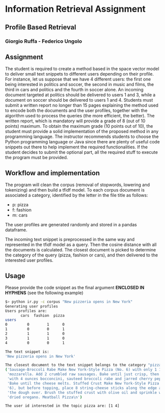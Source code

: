# Information Retrieval Assignment
## Profile Based Retrieval
### Giorgio Ruffa - Federico Ungolo

## Assignment
The student is required to create a method based in the space vector model to deliver small text snippets to different users depending on their profile. For instance, let us suppose that we have 4 different users: the first one being interested in politics and soccer, the second in music and films, the third in cars and politics and the fourth in soccer alone. An incoming document targeted at politics should be delivered to users 1 and 3, while a document on soccer should be delivered to users 1 and 4. Students must submit a written report no longer than 15 pages explaining the method used to encode both the documents and the user profiles, together with the algorithm used to process the queries (the more efficient, the better). The written report, which is mandatory will provide a grade of 8 (out of 10 points) maximum. To obtain the maximum grade (10 points out of 10), the student must provide a solid implementation of the proposed method in any programming language. The instructor recommends students to choose the Python programming language or Java since there are plenty of useful code snippets out there to help implement the required functionalities. If the student decides to submit the optional part, all the required stuff to execute the program must be provided.

## Workflow and implementation
The program will clean the corpus (removal of stopwords, lowering and tokenizing) and then build a tfidf model.
To each corpus document is associated a category, identified by the letter in the file title as follows:

* p: pizza
* f: fashion
* m: cars 

The user profiles are generated randomly and stored in a pandas dataframe.

The incoming text snippet is preprocessed in the same way and represented in the tfidf model as a query. 
Then the cosine distance with all the documents is calculated. The closest document is picked to determine the category
of the query (pizza, fashion or cars), and then delivered to the interested user profiles.


## Usage
Please provide the code snippet as the final argument **ENCLOSED IN HYPHENS** (see the following example)
```bash
$> python ir.py -c corpus "New pizzeria opens in New York"
Generating user profiles
Users profiles are:
       cars  fashion  pizza
users                      
0         0        1      0
1         0        0      1
2         1        1      0
3         1        1      0
4         0        0      1

The text snippet is: 
'New pizzeria opens in New York'

The closest document to the text snippet belongs to the category "pizza" and its content is:
('Sausage-Broccoli Rabe Make New York-Style Pizza (No. 6) with only 1 1/2 cups '
 'mozzarella. Add 2 crumbled raw sausages. Bake until just crisp, then top '
 'with 4 ounces bocconcini, sauteed broccoli rabe and jarred cherry peppers. '
 'Bake until the cheese melts. Stuffed Crust Make New York-Style Pizza (No. '
 '6), but before topping, place 8 string-cheese sticks along the edge and fold '
 'the dough over. Brush the stuffed crust with olive oil and sprinkle with '
 'dried oregano. Meatball Pizza\n')

The user id interested in the topic pizza are: [1 4]
```

